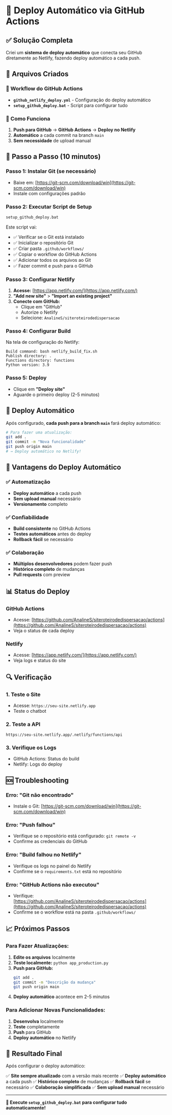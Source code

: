 # 🚀 Deploy Automático via GitHub Actions

## ✅ Solução Completa

Criei um **sistema de deploy automático** que conecta seu GitHub diretamente ao Netlify, fazendo deploy automático a cada push.

## 📁 Arquivos Criados

### 🔧 Workflow do GitHub Actions
- **`github_netlify_deploy.yml`** - Configuração do deploy automático
- **`setup_github_deploy.bat`** - Script para configurar tudo

### 🎯 Como Funciona
1. **Push para GitHub** → **GitHub Actions** → **Deploy no Netlify**
2. **Automático** a cada commit na branch `main`
3. **Sem necessidade** de upload manual

## 🚀 Passo a Passo (10 minutos)

### Passo 1: Instalar Git (se necessário)
- Baixe em: [https://git-scm.com/download/win](https://git-scm.com/download/win)
- Instale com configurações padrão

### Passo 2: Executar Script de Setup
```bash
setup_github_deploy.bat
```

Este script vai:
- ✅ Verificar se o Git está instalado
- ✅ Inicializar o repositório Git
- ✅ Criar pasta `.github/workflows/`
- ✅ Copiar o workflow do GitHub Actions
- ✅ Adicionar todos os arquivos ao Git
- ✅ Fazer commit e push para o GitHub

### Passo 3: Configurar Netlify
1. **Acesse:** [https://app.netlify.com/](https://app.netlify.com/)
2. **"Add new site"** > **"Import an existing project"**
3. **Conecte com GitHub:**
   - Clique em "GitHub"
   - Autorize o Netlify
   - Selecione: `AnalineS/siteroteirodedispersacao`

### Passo 4: Configurar Build
Na tela de configuração do Netlify:

```
Build command: bash netlify_build_fix.sh
Publish directory: .
Functions directory: functions
Python version: 3.9
```

### Passo 5: Deploy
- Clique em **"Deploy site"**
- Aguarde o primeiro deploy (2-5 minutos)

## 🔄 Deploy Automático

Após configurado, **cada push para a branch `main`** fará deploy automático:

```bash
# Para fazer uma atualização:
git add .
git commit -m "Nova funcionalidade"
git push origin main
# → Deploy automático no Netlify!
```

## 🎯 Vantagens do Deploy Automático

### ✅ Automatização
- **Deploy automático** a cada push
- **Sem upload manual** necessário
- **Versionamento** completo

### ✅ Confiabilidade
- **Build consistente** no GitHub Actions
- **Testes automáticos** antes do deploy
- **Rollback fácil** se necessário

### ✅ Colaboração
- **Múltiplos desenvolvedores** podem fazer push
- **Histórico completo** de mudanças
- **Pull requests** com preview

## 📊 Status do Deploy

### GitHub Actions
- Acesse: [https://github.com/AnalineS/siteroteirodedispersacao/actions](https://github.com/AnalineS/siteroteirodedispersacao/actions)
- Veja o status de cada deploy

### Netlify
- Acesse: [https://app.netlify.com/](https://app.netlify.com/)
- Veja logs e status do site

## 🔍 Verificação

### 1. Teste o Site
- Acesse: `https://seu-site.netlify.app`
- Teste o chatbot

### 2. Teste a API
```
https://seu-site.netlify.app/.netlify/functions/api
```

### 3. Verifique os Logs
- GitHub Actions: Status do build
- Netlify: Logs do deploy

## 🆘 Troubleshooting

### Erro: "Git não encontrado"
- Instale o Git: [https://git-scm.com/download/win](https://git-scm.com/download/win)

### Erro: "Push falhou"
- Verifique se o repositório está configurado: `git remote -v`
- Confirme as credenciais do GitHub

### Erro: "Build falhou no Netlify"
- Verifique os logs no painel do Netlify
- Confirme se o `requirements.txt` está no repositório

### Erro: "GitHub Actions não executou"
- Verifique: [https://github.com/AnalineS/siteroteirodedispersacao/actions](https://github.com/AnalineS/siteroteirodedispersacao/actions)
- Confirme se o workflow está na pasta `.github/workflows/`

## 📈 Próximos Passos

### Para Fazer Atualizações:
1. **Edite os arquivos** localmente
2. **Teste localmente:** `python app_production.py`
3. **Push para GitHub:**
   ```bash
   git add .
   git commit -m "Descrição da mudança"
   git push origin main
   ```
4. **Deploy automático** acontece em 2-5 minutos

### Para Adicionar Novas Funcionalidades:
1. **Desenvolva** localmente
2. **Teste** completamente
3. **Push** para GitHub
4. **Deploy automático** no Netlify

## 🎉 Resultado Final

Após configurar o deploy automático:

✅ **Site sempre atualizado** com a versão mais recente
✅ **Deploy automático** a cada push
✅ **Histórico completo** de mudanças
✅ **Rollback fácil** se necessário
✅ **Colaboração simplificada**
✅ **Sem upload manual** necessário

---

**🚀 Execute `setup_github_deploy.bat` para configurar tudo automaticamente!** 